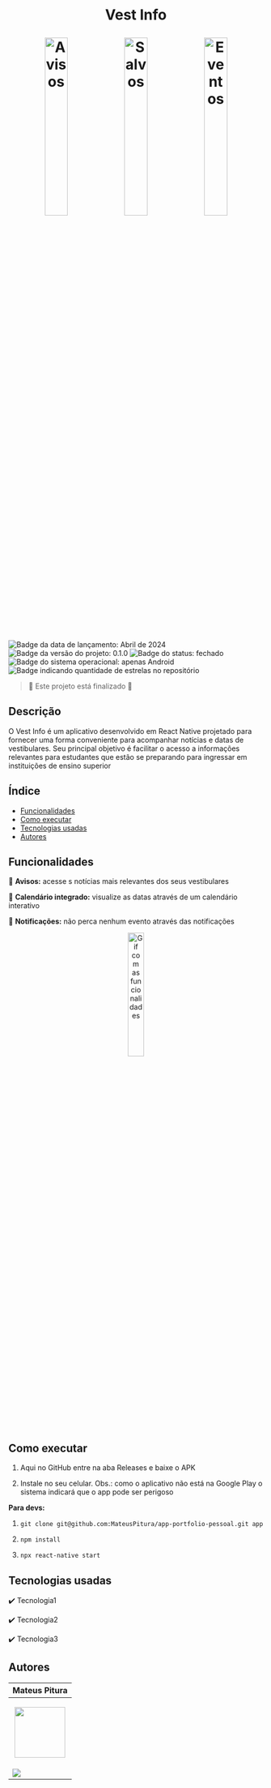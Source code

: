 <h1 align="center"> 
  <p>Vest Info</p> 
  <img src="https://github.com/MateusPitura/app-reactnative-vestibular/assets/119008106/905ef900-241b-4fd4-a764-07a6d6f3ecf0" alt="Avisos" width="30%"> 
  <img src="https://github.com/MateusPitura/app-reactnative-vestibular/assets/119008106/4077bdf3-54f1-4bee-b233-188327ac4b41" alt="Salvos" width="30%"> 
  <img src="https://github.com/MateusPitura/app-reactnative-vestibular/assets/119008106/313f7e05-5810-49f3-a3c2-2f14225b9b94" alt="Eventos" width="30%"> 
</h1> 

<p> 
  <img src="https://img.shields.io/badge/Release-Abr%202024-green" alt="Badge da data de lançamento: Abril de 2024">  
  <img src="https://img.shields.io/badge/Version-0.1.0-blue" alt="Badge da versão do projeto: 0.1.0">  
  <img src="https://img.shields.io/badge/Status-Closed-brightgreen" alt="Badge do status: fechado">  
  <img src="https://img.shields.io/badge/OS-Android-red" alt="Badge do sistema operacional: apenas Android">  
  <img src="https://img.shields.io/github/stars/MateusPitura/app-reactnative-vestibular?style=social" alt="Badge indicando quantidade de estrelas no repositório"> 
</p> 

> :checkered_flag: Este projeto está finalizado :checkered_flag:  

## Descrição 

O Vest Info é um aplicativo desenvolvido em React Native projetado para fornecer uma forma conveniente para acompanhar notícias e datas de vestibulares. Seu principal objetivo é facilitar o acesso a informações relevantes para estudantes que estão se preparando para ingressar em instituições de ensino superior

## Índice 

- [Funcionalidades](#funcionalidades) 
- [Como executar](#como-executar) 
- [Tecnologias usadas](#tecnologias-usadas) 
- [Autores](#autores) 

## Funcionalidades 

:mega: **Avisos:** acesse s notícias mais relevantes dos seus vestibulares

:calendar: **Calendário integrado:** visualize as datas através de um calendário interativo 

:bell: **Notificações:** não perca nenhum evento através das notificações

<p align="center"> 
  <img src="https://github.com/MateusPitura/app-reactnative-vestibular/assets/119008106/157450e8-5b21-4b1c-a214-cff2a3535c10" alt="Gif com as funcionalidades" width="25%"> 
</p>

## Como executar 

1. Aqui no GitHub entre na aba Releases e baixe o APK 

2. Instale no seu celular. Obs.: como o aplicativo não está na Google Play o sistema indicará que o app pode ser perigoso  

**Para devs:** 

1. `git clone git@github.com:MateusPitura/app-portfolio-pessoal.git app`  

2. `npm install` 

3. `npx react-native start` 

## Tecnologias usadas 

:heavy_check_mark: Tecnologia1 

:heavy_check_mark: Tecnologia2 
 
:heavy_check_mark: Tecnologia3  

## Autores 

| Mateus Pitura | 
|------| 
| <p align="center"><img src="https://user-images.githubusercontent.com/119008106/227821967-fac62c31-0d62-485b-829e-ef56c033e21a.jpeg" width="100" height="100"></p> | 
| <a href="https://www.linkedin.com/in/mateuspitura/"><img src="https://img.shields.io/badge/LinkedIn-0077B5?style=for-the-badge&logo=linkedin&logoColor=white"> |
